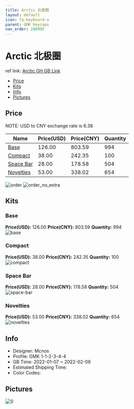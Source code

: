 ```yaml
---
title: Arctic 北极圈
layout: default
icon: fa-keyboard-o
parent: GMK Keycaps
nav_order: 280995
---
```


# Arctic 北极圈

ref link: [Arctic GH GB Link](https://geekhack.org/index.php?topic=115871.0)

* [Price](#price)
* [Kits](#kits)
* [Info](#info)
* [Pictures](#pictures)

## Price

NOTE: USD to CNY exchange rate is 6.38

| Name          | Price(USD)   |  Price(CNY) | Quantity |
| ------------- | ------------ |  ---------- | -------- |
|[Base](#base)|126.00|803.59|994|
|[Compact](#compact)|38.00|242.35|100|
|[Space Bar](#space-bar)|28.00|178.58|504|
|[Novelties](#novelties)|53.00|338.02|654|

<img src="{{ 'assets/images/gmk-keycaps/Arctic/order.png' | relative_url }}" alt="order" class="image featured">
<img src="{{ 'assets/images/gmk-keycaps/Arctic/order_no_extra.png' | relative_url }}" alt="order_no_extra" class="image featured">

## Kits
### Base  
**Price(USD):** 126.00	**Price(CNY):** 803.59	**Quantity:** 994  
<img src="{{ 'assets/images/gmk-keycaps/Arctic/kits_pics/base.jpg' | relative_url }}" alt="base" class="image featured">

### Compact  
**Price(USD):** 38.00	**Price(CNY):** 242.35	**Quantity:** 100  
<img src="{{ 'assets/images/gmk-keycaps/Arctic/kits_pics/compact.jpg' | relative_url }}" alt="compact" class="image featured">

### Space Bar  
**Price(USD):** 28.00	**Price(CNY):** 178.58	**Quantity:** 504  
<img src="{{ 'assets/images/gmk-keycaps/Arctic/kits_pics/space-bar.jpg' | relative_url }}" alt="space-bar" class="image featured">

### Novelties  
**Price(USD):** 53.00	**Price(CNY):** 338.02	**Quantity:** 654  
<img src="{{ 'assets/images/gmk-keycaps/Arctic/kits_pics/novelties.jpg' | relative_url }}" alt="novelties" class="image featured">

## Info
* Designer: Mcnos  
* Profile: GMK 1-1-2-3-4-4  
* GB Time: 2022-01-07 ~ 2022-02-06  
* Estimated Shipping Time:   
* Color Codes:  


## Pictures  
<img src="{{ 'assets/images/gmk-keycaps/Arctic/rendering_pics/0.jpg' | relative_url }}" alt="0" class="image featured">
